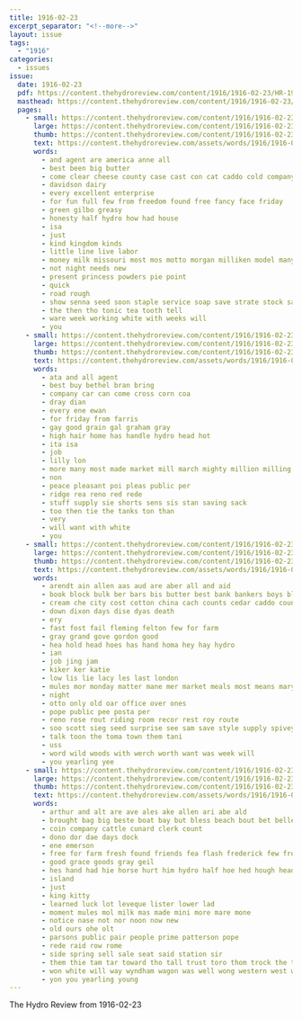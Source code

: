 ```yaml
---
title: 1916-02-23
excerpt_separator: "<!--more-->"
layout: issue
tags:
  - "1916"
categories:
  - issues
issue:
  date: 1916-02-23
  pdf: https://content.thehydroreview.com/content/1916/1916-02-23/HR-1916-02-23.pdf
  masthead: https://content.thehydroreview.com/content/1916/1916-02-23/masthead/HR-1916-02-23.jpg
  pages:
    - small: https://content.thehydroreview.com/content/1916/1916-02-23/small/HR-1916-02-23-01.jpg
      large: https://content.thehydroreview.com/content/1916/1916-02-23/large/HR-1916-02-23-01.jpg
      thumb: https://content.thehydroreview.com/content/1916/1916-02-23/thumbnails/HR-1916-02-23-01.jpg
      text: https://content.thehydroreview.com/assets/words/1916/1916-02-23/HR-1916-02-23-01.txt
      words:
        - and agent are america anne all
        - best been big butter
        - come clear cheese county case cast con cat caddo cold company cream can
        - davidson dairy
        - every excellent enterprise
        - for fun full few from freedom found free fancy face friday
        - green gilbo greasy
        - honesty half hydro how had house
        - isa
        - just
        - kind kingdom kinds
        - little line live labor
        - money milk missouri most mos motto morgan milliken model many
        - not night needs new
        - present princess powders pie point
        - quick
        - road rough
        - show senna seed soon staple service soap save strate stock sales store
        - the then tho tonic tea tooth tell
        - ware week working white with weeks will
        - you
    - small: https://content.thehydroreview.com/content/1916/1916-02-23/small/HR-1916-02-23-02.jpg
      large: https://content.thehydroreview.com/content/1916/1916-02-23/large/HR-1916-02-23-02.jpg
      thumb: https://content.thehydroreview.com/content/1916/1916-02-23/thumbnails/HR-1916-02-23-02.jpg
      text: https://content.thehydroreview.com/assets/words/1916/1916-02-23/HR-1916-02-23-02.txt
      words:
        - ata and all agent
        - best buy bethel bran bring
        - company car can come cross corn coa
        - dray dian
        - every ene ewan
        - for friday from farris
        - gay good grain gal graham gray
        - high hair home has handle hydro head hot
        - ita isa
        - job
        - lilly lon
        - more many most made market mill march mighty million milling morgan
        - non
        - peace pleasant poi pleas public per
        - ridge rea reno red rede
        - stuff supply sie shorts sens sis stan saving sack
        - too then tie the tanks ton than
        - very
        - will want with white
        - you
    - small: https://content.thehydroreview.com/content/1916/1916-02-23/small/HR-1916-02-23-03.jpg
      large: https://content.thehydroreview.com/content/1916/1916-02-23/large/HR-1916-02-23-03.jpg
      thumb: https://content.thehydroreview.com/content/1916/1916-02-23/thumbnails/HR-1916-02-23-03.jpg
      text: https://content.thehydroreview.com/assets/words/1916/1916-02-23/HR-1916-02-23-03.txt
      words:
        - arendt ain allen aas aud are aber all and aid
        - book block bulk ber bars bis butter best bank bankers boys black bare ben but better buggy boards
        - cream che city cost cotton china cach counts cedar caddo county can call
        - down dixon days dise dyas death
        - ery
        - fast fost fail fleming felton few for farm
        - gray grand gove gordon good
        - hea hold head hoes has hand homa hey hay hydro
        - ian
        - job jing jam
        - kiker ker katie
        - low lis lie lacy les last london
        - mules mor monday matter mane mer market meals most means mary moth must moore much miles money
        - night
        - otto only old oar office over ones
        - pope public pee posta per
        - reno rose rout riding room recor rest roy route
        - soo scott sieg seed surprise see sam save style supply spivey south sai service sap stock sale saturday schoos sank
        - talk toon the toma town them tani
        - uss
        - word wild woods with werch worth want was week will
        - you yearling yee
    - small: https://content.thehydroreview.com/content/1916/1916-02-23/small/HR-1916-02-23-04.jpg
      large: https://content.thehydroreview.com/content/1916/1916-02-23/large/HR-1916-02-23-04.jpg
      thumb: https://content.thehydroreview.com/content/1916/1916-02-23/thumbnails/HR-1916-02-23-04.jpg
      text: https://content.thehydroreview.com/assets/words/1916/1916-02-23/HR-1916-02-23-04.txt
      words:
        - arthur and alt are ave ales ake allen ari abe ald
        - brought bag big beste boat bay but bless beach bout bet belle
        - coin company cattle cunard clerk count
        - dono dor dae days dock
        - ene emerson
        - free for farm fresh found friends fea flash frederick few from fred
        - good grace goods gray geil
        - hes hand had hie horse hurt him hydro half hoe hed hough head
        - island
        - just
        - king kitty
        - learned luck lot leveque lister lower lad
        - moment mules mol milk mas made mini more mare mone
        - notice nase not nor noon now new
        - old ours ohe olt
        - parsons public pair people prime patterson pope
        - rede raid row rome
        - side spring sell sale seat said station sir
        - them thie tam tar toward tho tall trust toro thom trock the test
        - won white will way wyndham wagon was well wong western west ware wright
        - yon you yearling young
---
```


The Hydro Review from 1916-02-23

<!--more-->

